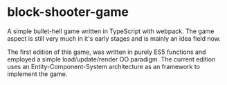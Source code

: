 # block-shooter-game

A simple bullet-hell game written in TypeScript with webpack. 
The game aspect is still very much in it's early stages and is mainly an idea field now.

The first edition of this game, was written in purely ES5 functions and employed a simple 
load/update/render OO paradigm. The current edition uses an Entity-Component-System architecture 
as an framework to implement the game.